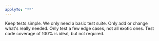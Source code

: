 ```yaml
---
applyTo: "**"
---
```

Keep tests simple. We only need a basic test suite. Only add or change what's really needed.
Only test a few edge cases, not all exotic ones.
Test code coverage of 100% is ideal, but not required.
